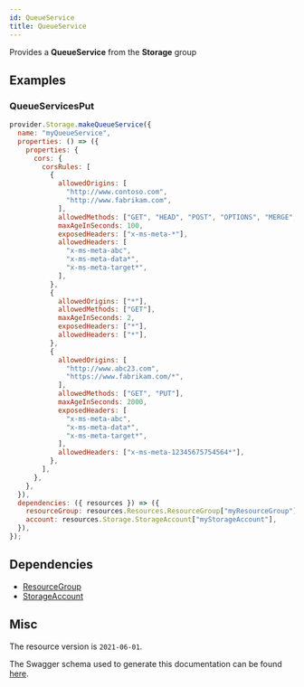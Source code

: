 ```yaml
---
id: QueueService
title: QueueService
---
```

Provides a **QueueService** from the **Storage** group
## Examples
### QueueServicesPut
```js
provider.Storage.makeQueueService({
  name: "myQueueService",
  properties: () => ({
    properties: {
      cors: {
        corsRules: [
          {
            allowedOrigins: [
              "http://www.contoso.com",
              "http://www.fabrikam.com",
            ],
            allowedMethods: ["GET", "HEAD", "POST", "OPTIONS", "MERGE", "PUT"],
            maxAgeInSeconds: 100,
            exposedHeaders: ["x-ms-meta-*"],
            allowedHeaders: [
              "x-ms-meta-abc",
              "x-ms-meta-data*",
              "x-ms-meta-target*",
            ],
          },
          {
            allowedOrigins: ["*"],
            allowedMethods: ["GET"],
            maxAgeInSeconds: 2,
            exposedHeaders: ["*"],
            allowedHeaders: ["*"],
          },
          {
            allowedOrigins: [
              "http://www.abc23.com",
              "https://www.fabrikam.com/*",
            ],
            allowedMethods: ["GET", "PUT"],
            maxAgeInSeconds: 2000,
            exposedHeaders: [
              "x-ms-meta-abc",
              "x-ms-meta-data*",
              "x-ms-meta-target*",
            ],
            allowedHeaders: ["x-ms-meta-12345675754564*"],
          },
        ],
      },
    },
  }),
  dependencies: ({ resources }) => ({
    resourceGroup: resources.Resources.ResourceGroup["myResourceGroup"],
    account: resources.Storage.StorageAccount["myStorageAccount"],
  }),
});

```
## Dependencies
- [ResourceGroup](../Resources/ResourceGroup.md)
- [StorageAccount](../Storage/StorageAccount.md)
## Misc
The resource version is `2021-06-01`.

The Swagger schema used to generate this documentation can be found [here](https://github.com/Azure/azure-rest-api-specs/tree/main/specification/storage/resource-manager/Microsoft.Storage/stable/2021-06-01/queue.json).
